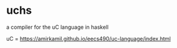 # uchs
a compiler for the uC language in haskell


uC = https://amirkamil.github.io/eecs490/uc-language/index.html

